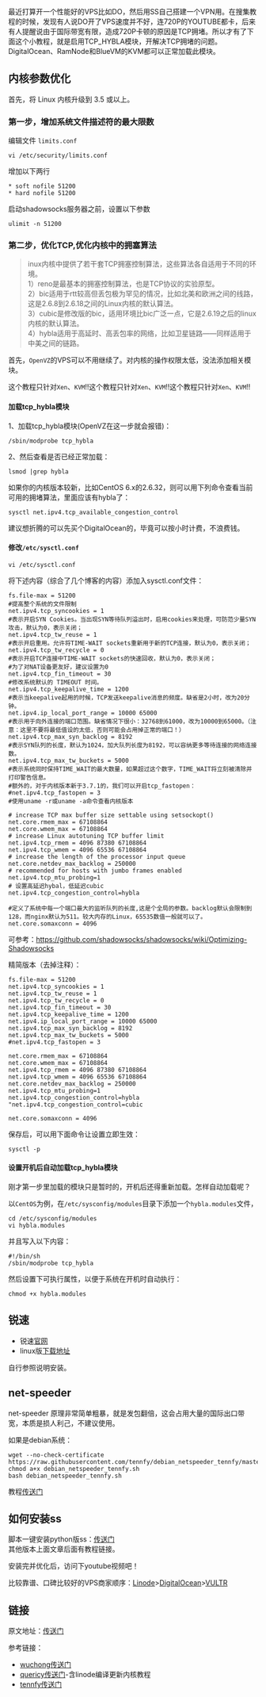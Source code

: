 最近打算开一个性能好的VPS比如DO，然后用SS自己搭建一个VPN用。在搜集教程的时候，发现有人说DO开了VPS速度并不好，连720P的YOUTUBE都卡，后来有人提醒说由于国际带宽有限，造成720P卡顿的原因是TCP拥堵。所以才有了下面这个小教程，就是启用TCP_HYBLA模块，开解决TCP拥堵的问题。DigitalOcean、RamNode和BlueVM的KVM都可以正常加载此模块。

内核参数优化
--

首先，将 Linux 内核升级到 3.5 或以上。

### 第一步，增加系统文件描述符的最大限数 ###
编辑文件 `limits.conf`

	vi /etc/security/limits.conf

增加以下两行

	* soft nofile 51200
	* hard nofile 51200

启动shadowsocks服务器之前，设置以下参数

	ulimit -n 51200

### 第二步，优化TCP,优化内核中的拥塞算法 ###

> inux内核中提供了若干套TCP拥塞控制算法，这些算法各自适用于不同的环境。  
1）reno是最基本的拥塞控制算法，也是TCP协议的实验原型。  
2）bic适用于rtt较高但丢包极为罕见的情况，比如北美和欧洲之间的线路，这是2.6.8到2.6.18之间的Linux内核的默认算法。  
3）cubic是修改版的bic，适用环境比bic广泛一点，它是2.6.19之后的linux内核的默认算法。  
4）hybla适用于高延时、高丢包率的网络，比如卫星链路——同样适用于中美之间的链路。  

首先，`OpenVZ`的VPS可以不用继续了。对内核的操作权限太低，没法添加相关模块。  

这个教程只针对`Xen`、`KVM`!!这个教程只针对`Xen`、`KVM`!!这个教程只针对`Xen`、`KVM`!!

#### 加载tcp_hybla模块 ####
1、加载tcp_hybla模块(OpenVZ在这一步就会报错)：

	/sbin/modprobe tcp_hybla

2、然后查看是否已经正常加载：

	lsmod |grep hybla

如果你的内核版本较新，比如CentOS 6.x的2.6.32，则可以用下列命令查看当前可用的拥堵算法，里面应该有hybla了：

	sysctl net.ipv4.tcp_available_congestion_control

建议想折腾的可以先买个DigitalOcean的，毕竟可以按小时计费，不浪费钱。
<!--more-->

#### 修改`/etc/sysctl.conf` ####

	vi /etc/sysctl.conf

将下述内容（综合了几个博客的内容）添加入sysctl.conf文件：

	fs.file-max = 51200
	#提高整个系统的文件限制
	net.ipv4.tcp_syncookies = 1
	#表示开启SYN Cookies。当出现SYN等待队列溢出时，启用cookies来处理，可防范少量SYN攻击，默认为0，表示关闭；
	net.ipv4.tcp_tw_reuse = 1
	#表示开启重用。允许将TIME-WAIT sockets重新用于新的TCP连接，默认为0，表示关闭；
	net.ipv4.tcp_tw_recycle = 0
	#表示开启TCP连接中TIME-WAIT sockets的快速回收，默认为0，表示关闭；
	#为了对NAT设备更友好，建议设置为0
	net.ipv4.tcp_fin_timeout = 30
	#修改系统默认的 TIMEOUT 时间。
	net.ipv4.tcp_keepalive_time = 1200
	#表示当keepalive起用的时候，TCP发送keepalive消息的频度。缺省是2小时，改为20分钟。
	net.ipv4.ip_local_port_range = 10000 65000
	#表示用于向外连接的端口范围。缺省情况下很小：32768到61000，改为10000到65000。（注意：这里不要将最低值设的太低，否则可能会占用掉正常的端口！）
	net.ipv4.tcp_max_syn_backlog = 8192
	#表示SYN队列的长度，默认为1024，加大队列长度为8192，可以容纳更多等待连接的网络连接数。
	net.ipv4.tcp_max_tw_buckets = 5000
	#表示系统同时保持TIME_WAIT的最大数量，如果超过这个数字，TIME_WAIT将立刻被清除并打印警告信息。
	#额外的，对于内核版本新于3.7.1的，我们可以开启tcp_fastopen：
	#net.ipv4.tcp_fastopen = 3
	#使用uname -r或uname -a命令查看内核版本

	# increase TCP max buffer size settable using setsockopt()
	net.core.rmem_max = 67108864
	net.core.wmem_max = 67108864
	# increase Linux autotuning TCP buffer limit
	net.ipv4.tcp_rmem = 4096 87380 67108864
	net.ipv4.tcp_wmem = 4096 65536 67108864
	# increase the length of the processor input queue
	net.core.netdev_max_backlog = 250000
	# recommended for hosts with jumbo frames enabled
	net.ipv4.tcp_mtu_probing=1
	# 设置高延迟hybal，低延迟cubic
	net.ipv4.tcp_congestion_control=hybla
	
	#定义了系统中每一个端口最大的监听队列的长度,这是个全局的参数。backlog默认会限制到128，而nginx默认为511。较大内存的Linux，65535数值一般就可以了。
	net.core.somaxconn = 4096

可参考：https://github.com/shadowsocks/shadowsocks/wiki/Optimizing-Shadowsocks

精简版本（去掉注释）：

	fs.file-max = 51200
	net.ipv4.tcp_syncookies = 1
	net.ipv4.tcp_tw_reuse = 1
	net.ipv4.tcp_tw_recycle = 0
	net.ipv4.tcp_fin_timeout = 30
	net.ipv4.tcp_keepalive_time = 1200
	net.ipv4.ip_local_port_range = 10000 65000
	net.ipv4.tcp_max_syn_backlog = 8192
	net.ipv4.tcp_max_tw_buckets = 5000
	#net.ipv4.tcp_fastopen = 3

	net.core.rmem_max = 67108864
	net.core.wmem_max = 67108864
	net.ipv4.tcp_rmem = 4096 87380 67108864
	net.ipv4.tcp_wmem = 4096 65536 67108864
	net.core.netdev_max_backlog = 250000
	net.ipv4.tcp_mtu_probing=1
	net.ipv4.tcp_congestion_control=hybla
	"net.ipv4.tcp_congestion_control=cubic
	
	net.core.somaxconn = 4096
	
保存后，可以用下面命令让设置立即生效：

	sysctl -p
	
#### 设置开机后自动加载tcp_hybla模块 ####
刚才第一步里加载的模块只是暂时的，开机后还得重新加载。怎样自动加载呢？

以`CentOS`为例，在`/etc/sysconfig/modules`目录下添加一个`hybla.modules`文件，

	cd /etc/sysconfig/modules
	vi hybla.modules

并且写入以下内容：

	#!/bin/sh
	/sbin/modprobe tcp_hybla
	
然后设置下可执行属性，以便于系统在开机时自动执行：

	chmod +x hybla.modules

锐速
--
- 锐速[官网](http://www.serverspeeder.com/)
- linux版[下载地址](http://my.serverspeeder.com/w.do?m=lsl)

自行参照说明安装。

net-speeder
--
net-speeder 原理非常简单粗暴，就是发包翻倍，这会占用大量的国际出口带宽，本质是损人利己，不建议使用。

如果是debian系统：
```
wget --no-check-certificate https://raw.githubusercontent.com/tennfy/debian_netspeeder_tennfy/master/debian_netspeeder_tennfy.sh
chmod a+x debian_netspeeder_tennfy.sh
bash debian_netspeeder_tennfy.sh
```

教程[传送门](http://wuchong.me/blog/2015/02/02/shadowsocks-install-and-optimize/)

如何安装ss
--
脚本一键安装python版ss：[传送门](http://teddysun.com/342.html)  
其他版本上面文章后面有教程链接。

安装完并优化后，访问下youtube视频吧！

比较靠谱、口碑比较好的VPS商家顺序：[Linode](https://www.linode.com)>[DigitalOcean](https://cloud.digitalocean.com)>[VULTR](https://www.vultr.com)

链接
--
原文地址：[传送门](http://www.667887.net/use-tcp-hybla-algorithm-to-improve-foreign-vps-access.html)

参考链接：

- [wuchong传送门](http://wuchong.me/blog/2015/02/02/shadowsocks-install-and-optimize/)
- [quericy传送门](http://quericy.me/blog/495)-含linode编译更新内核教程
- [tennfy传送门](http://www.tennfy.com/1978.html)
